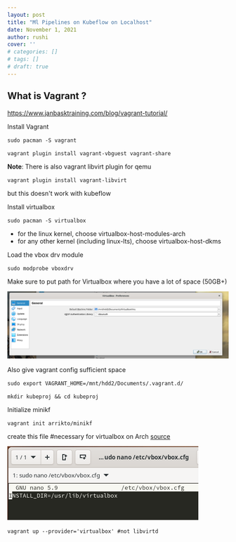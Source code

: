 ```yaml
---
layout: post
title: "Ml Pipelines on Kubeflow on Localhost"
date: November 1, 2021
author: rushi
cover: ''
# categories: []
# tags: []
# draft: true
---
```


## What is Vagrant ?
https://www.janbasktraining.com/blog/vagrant-tutorial/

Install Vagrant

```
sudo pacman -S vagrant
```

```
vagrant plugin install vagrant-vbguest vagrant-share
```

**Note**: There is also vagrant libvirt plugin for qemu

```
vagrant plugin install vagrant-libvirt
```

but this doesn't work with kubeflow


Install virtualbox

```
sudo pacman -S virtualbox
```

- for the linux kernel, choose virtualbox-host-modules-arch
- for any other kernel (including linux-lts), choose virtualbox-host-dkms

Load the vbox drv module

```
sudo modprobe vboxdrv
```

Make sure to put path for Virtualbox where you have a lot of space (50GB+)

![](/img/2021-11-01-ml-pipelines-on-kubeflow-on-localhost/2021-11-01-23-08-45.png)

Also give vagrant config sufficient space

```
sudo export VAGRANT_HOME=/mnt/hdd2/Documents/.vagrant.d/
```

```
mkdir kubeproj && cd kubeproj
```

Initialize minikf

```
vagrant init arrikto/minikf
```

create this file #necessary for virtualbox on Arch [source](https://discuss.hashicorp.com/t/vagrant-2-2-18-osx-11-6-cannot-create-private-network/30984)

![](/img/2021-11-01-ml-pipelines-on-kubeflow-on-localhost/2021-11-02-13-22-19.png)

```
vagrant up --provider='virtualbox' #not libvirtd
```